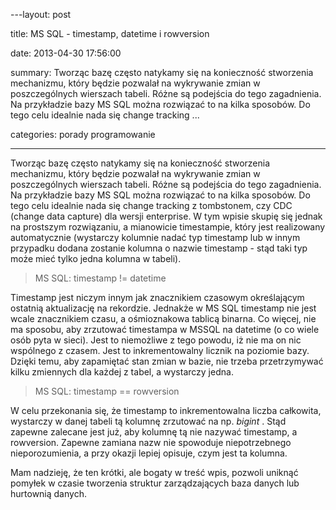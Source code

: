 ﻿---layout:     post
title:      MS SQL - timestamp, datetime i rowversion
date:       2013-04-30 17:56:00
summary:    Tworząc bazę często natykamy się na konieczność stworzenia mechanizmu, który będzie pozwalał na wykrywanie zmian w poszczególnych wierszach tabeli. Różne są podejścia do tego zagadnienia. Na przykładzie bazy MS SQL można rozwiązać to na kilka sposobów. Do tego celu idealnie nada się change tracking ...
categories: porady programowanie
---



Tworząc bazę często natykamy się na konieczność stworzenia mechanizmu, który będzie pozwalał na wykrywanie zmian w poszczególnych wierszach tabeli. Różne są podejścia do tego zagadnienia. Na przykładzie bazy MS SQL można rozwiązać to na kilka sposobów. Do tego celu idealnie nada się change tracking z tombstonem, czy CDC (change data capture) dla wersji enterprise. W tym wpisie skupię się jednak na prostszym rozwiązaniu, a mianowicie timestampie, który jest realizowany automatycznie (wystarczy kolumnie nadać typ timestamp lub w innym przypadku dodana zostanie kolumna o nazwie timestamp - stąd taki typ może mieć tylko jedna kolumna w tabeli).




<blockquote>
<p>MS SQL: timestamp != datetime</p>
</blockquote>







Timestamp jest niczym innym jak znacznikiem czasowym określającym ostatnią aktualizację na rekordzie. Jednakże w MS SQL timestamp nie jest  wcale znacznikiem czasu, a ośmioznakowa tablicą binarna. Co więcej, nie ma sposobu, aby zrzutować timestampa w MSSQL na datetime (o co wiele osób pyta w sieci). Jest to niemożliwe z tego powodu, iż nie ma on nic wspólnego z czasem. Jest to inkrementowalny licznik na poziomie bazy. Dzięki temu, aby zapamiętać stan zmian w bazie, nie trzeba przetrzymywać kilku zmiennych dla każdej z tabel, a wystarczy jedna.





<blockquote>
<p>MS SQL: timestamp == rowversion</p>
</blockquote>




W celu przekonania się, że timestamp to inkrementowalna liczba całkowita, wystarczy w danej tabeli tą kolumnę zrzutować na np.  *bigint* . Stąd zapewne zalecane jest już, aby kolumnę tą nie nazywać timestamp, a rowversion. Zapewne zamiana nazw nie spowoduje niepotrzebnego nieporozumienia, a przy okazji lepiej opisuje, czym jest ta kolumna. 


Mam nadzieję, że ten krótki,  ale bogaty w treść wpis, pozwoli uniknąć pomyłek w czasie tworzenia struktur zarządzających baza danych lub hurtownią danych. 